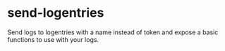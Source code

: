 # send-logentries
Send logs to logentries with a name instead of token and expose a basic functions to use with your logs.

